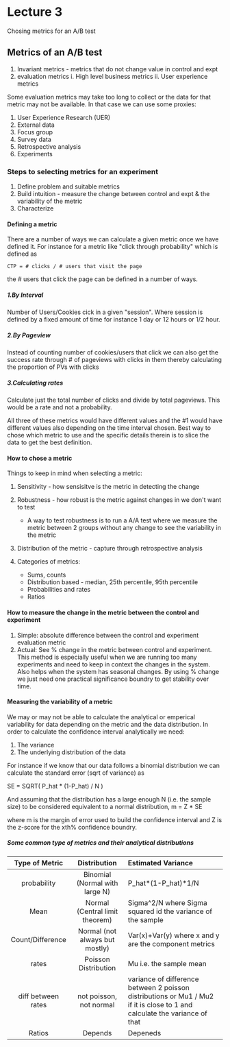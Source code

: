 # Lecture 3

Chosing metrics for an A/B test

## Metrics of an A/B test

1. Invariant metrics - metrics that do not change value in control and expt
2. evaluation metrics
    i. High level business metrics
    ii. User experience metrics

Some evaluation metrics may take too long to collect or the data for that metric may not be available. In that case we can use some proxies:

1. User Experience Research (UER)
2. External data
3. Focus group
4. Survey data
5. Retrospective analysis
6. Experiments

### Steps to selecting metrics for an experiment

1. Define problem and suitable metrics
2. Build intuition - measure the change between control and expt & the variability of the metric
3. Characterize

#### Defining a metric

There are a number of ways we can calculate a given metric once we have defined it. For instance for a metric like "click through probability" which is defined as

    CTP = # clicks / # users that visit the page

the # users that click the page can be defined in a number of ways. 

##### 1.By Interval

Number of Users/Cookies cick in a given "session". Where session is defined by a fixed amount of time for instance 1 day or 12 hours or 1/2 hour.

##### 2.By Pageview

Instead of counting number of cookies/users that click we can also get the success rate through # of pageviews with clicks in them thereby calculating the proportion of PVs with clicks

##### 3.Calculating rates

Calculate just the total number of clicks and divide by total pageviews. This would be a rate and not a probability.

All three of these metrics would have different values and the #1 would have different values also depending on the time interval chosen. Best way to chose which metric to use and the specific details therein is to slice the data to get the best definition.

#### How to chose a metric

Things to keep in mind when selecting a metric:

1. Sensitivity - how sensisitve is the metric in detecting the change
2. Robustness - how robust is the metric against changes in we don't want to test

    * A way to test robustness is to run a A/A test where we measure the metric between 2 groups without any change to see the variability in the metric

3. Distribution of the metric - capture through retrospective analysis
4. Categories of metrics:

    * Sums, counts
    * Distribution based - median, 25th percentile, 95th percentile
    * Probabilities and rates
    * Ratios

#### How to measure the change in the metric between the control and experiment

1. Simple: absolute difference between the control and experiment evaluation metric
2. Actual: See % change in the metric between control and experiment. This method is especially useful when we are running too many experiments and need to keep in context the changes in the system. Also helps when the system has seasonal changes. By using % change we just need one practical significance boundry to get stability over time.

#### Measuring the variability of a metric

We may or may not be able to calculate the analytical or emperical variability for data depending on the metric and the data distribution. In order to calculate the confidence interval analytically we need:

1. The variance
2. The underlying distribution of the data

For instance if we know that our data follows a binomial distribution we can calculate the standard error (sqrt of variance) as

SE = SQRT( P_hat * (1-P_hat) / N )

And assuming that the distribution has a large enough N (i.e. the sample size) to be considered equivalent to a normal distribution,
m = Z * SE

where m is the margin of error used to build the confidence interval and Z is the z-score for the xth% confidence boundry.

##### Some common type of metrics and their analytical distributions

| Type of Metric | Distribution | Estimated Variance |
|     :---:      |     :---:    |     :---          |
| probability    | Binomial (Normal with large N) | P_hat*(1-P_hat)*1/N |
| Mean | Normal (Central limit theorem) | Sigma^2/N where Sigma squared id the variance of the sample |
| Count/Difference | Normal (not always but mostly) | Var(x)+Var(y) where x and y are the component metrics |
| rates | Poisson Distribution | Mu i.e. the sample mean |
| diff between rates | not poisson, not normal | variance of difference between 2 poisson distributions or Mu1 / Mu2 if it is close to 1 and calculate the variance of that |
| Ratios | Depends | Depeneds |